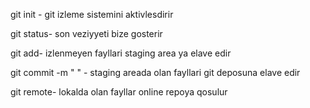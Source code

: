 git init - git izleme sistemini aktivlesdirir

git status- son veziyyeti bize gosterir

git add- izlenmeyen fayllari staging area ya elave edir

git commit -m " " - staging areada olan fayllari git deposuna elave edir

git remote-  lokalda olan fayllar online repoya qosulur
